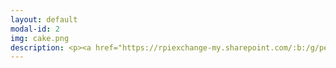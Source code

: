 ```yaml
---
layout: default
modal-id: 2
img: cake.png
description: <p><a href="https://rpiexchange-my.sharepoint.com/:b:/g/personal/bowerj6_rpi_edu/EczoYS77dXFLn5K3cfYw0GABTL4Bn0Bq1ZGlfyd6zM7J0A"><font color="#0000FF"><font size="6">Link to Academic Research Resume (PDF)</font></a></p><br><strong>Research Highlights</font></strong><br><br><br><font size="4">Forthcoming publication in a special issue of <br><em>The Journal for Interdisciplinary Voice Studies</em> (JIVS) titled -<br><em><strong>'How liberating it is to leave the past behind.'<br>Perceiving Authenticity Within the Vocal Performances of</em> Assassin’s Creed Origins</strong><br><br><br>Art piece presentation - short film, at the<br>2024 RoboPhilosophy Conference<br>in Copenhagen, Denmark<br><em><strong>PanOp Industries</strong></em><br><p><a href="https://www.youtube.com/watch?v=i4NaOy46XXo">YouTube Link</a></p><br>Extended abstract presented at the <br>2023 Digital Games Research Association (DiGRA) Conference<br>in Sevilla, Spain<br><strong><em>'Constellations' of Vocal Expression - A Time Traveler’s Examination of <br>Vocal Performance in </em>Assassin’s Creed Origins</strong><p><a href="https://rpiexchange-my.sharepoint.com/:b:/g/personal/bowerj6_rpi_edu/EbLSkAycn71OhvP6uCXDqGEB6jDymOqUyc153QEDa6jTIw">Link to PDF</a></p><br><br>Art piece presentation - physical model, at the<br>2018 STGlobal Conference<br>in Washington, D.C.<br><em><strong>Physicalizing the Panopticon - Data Privacy and the “Art” of Surveillance </strong></em><br><p><a href="https://www.youtube.com/watch?v=i4NaOy46XXo">YouTube Link</a></p></font><br><br><font size="6"><strong>Unpublished Compositions and Projects</font></strong><br><br><br><font size="4"><strong><em>Enacting Multiple Subjectivities - </em>Baldur’s Gate 3<em> and the Performance of the (Multi)Self</em></strong><br>Adaptations in Media and Games Final Paper - 2024<br><em><font color="#FF0000">(in development for publication)</font></em><br><br><strong><em>Vampires, Cheap Wine, and Drunken Debauchery - A Multi-Lingual Analysis of the Vocal Performances found in The Oxenfurt Drunk, a Quest from </em>The Witcher 3 - Wild Hunt</strong><br>Game Sound Studies Final Project - 2023</em> 
---
```

